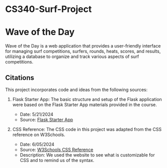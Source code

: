 # CS340-Surf-Project

# Wave of the Day

Wave of the Day is a web application that provides a user-friendly interface for managing surf competitions, surfers, rounds, heats, scores, and results, utilizing a database to organize and track various aspects of surf competitions.

## Citations
This project incorporates code and ideas from the following sources:
1. Flask Starter App: The basic structure and setup of the Flask application were based on the Flask Starter App materials provided in the course.
   - Date: 5/21/2024 
   - Source: [Flask Starter App](https://github.com/osu-cs340-ecampus/flask-starter-app)

2. CSS Reference: The CSS code in this project was adapted from the CSS reference on W3Schools.
   - Date: 6/05/2024
   - Source: [W3Schools CSS Reference](https://www.w3schools.com/cssref/index.php)
   - Description: We used the website to see what is customizable for CSS and to remind us of the syntax.
